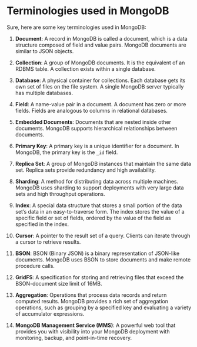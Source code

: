 # Terminologies used in MongoDB

Sure, here are some key terminologies used in MongoDB:

1. **Document**: A record in MongoDB is called a document, which is a data structure composed of field and value pairs. MongoDB documents are similar to JSON objects.

2. **Collection**: A group of MongoDB documents. It is the equivalent of an RDBMS table. A collection exists within a single database.

3. **Database**: A physical container for collections. Each database gets its own set of files on the file system. A single MongoDB server typically has multiple databases.

4. **Field**: A name-value pair in a document. A document has zero or more fields. Fields are analogous to columns in relational databases.

5. **Embedded Documents**: Documents that are nested inside other documents. MongoDB supports hierarchical relationships between documents.

6. **Primary Key**: A primary key is a unique identifier for a document. In MongoDB, the primary key is the `_id` field.

7. **Replica Set**: A group of MongoDB instances that maintain the same data set. Replica sets provide redundancy and high availability.

8. **Sharding**: A method for distributing data across multiple machines. MongoDB uses sharding to support deployments with very large data sets and high throughput operations.

9. **Index**: A special data structure that stores a small portion of the data set’s data in an easy-to-traverse form. The index stores the value of a specific field or set of fields, ordered by the value of the field as specified in the index.

10. **Cursor**: A pointer to the result set of a query. Clients can iterate through a cursor to retrieve results.

11. **BSON**: BSON (Binary JSON) is a binary representation of JSON-like documents. MongoDB uses BSON to store documents and make remote procedure calls.

12. **GridFS**: A specification for storing and retrieving files that exceed the BSON-document size limit of 16MB.

13. **Aggregation**: Operations that process data records and return computed results. MongoDB provides a rich set of aggregation operations, such as grouping by a specified key and evaluating a variety of accumulator expressions.

14. **MongoDB Management Service (MMS)**: A powerful web tool that provides you with visibility into your MongoDB deployment with monitoring, backup, and point-in-time recovery.
